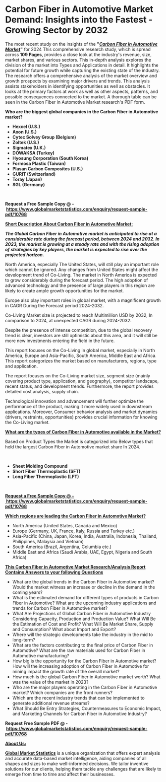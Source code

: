<h1>Carbon Fiber in Automotive Market Demand: Insights into the Fastest - Growing Sector by 2032</h1>
<p>The most recent study on the insights of the <strong>"</strong><a href="https://www.globalmarketstatistics.com/market-reports/carbon-fiber-in-automotive-market-10768"><strong><em>Carbon Fiber in Automotive Market</em></strong></a><strong>"</strong>&nbsp;for 2024 This comprehensive research study, which is spread across <strong>109 Pages</strong>, provides a close look at the industry's revenue, size, market shares, and various sectors. This in-depth analysis explores the division of the market into Types and Applications in detail. It highlights the potential for future growth while capturing the existing state of the industry. The research offers a comprehensive analysis of the market overview and growth prospects by examining major drivers and trends. This analysis assists stakeholders in identifying opportunities as well as obstacles. It looks at the primary factors at work as well as other aspects, patterns, and possible consequences connected to the market. A thorough table can be seen in the Carbon Fiber in Automotive Market research's PDF form.</p>
<p><strong>Who are the biggest global companies in the Carbon Fiber in Automotive market?<br /></strong></p>
<ul>
<li><strong>Hexcel (U.S.)</strong></li>
<li><strong>Axon (U.S.)</strong></li>
<li><strong>Cytec Solvey Group (Belgium)</strong></li>
<li><strong>Zoltek (U.S.)</strong></li>
<li><strong>Sigmatex (U.K.)</strong></li>
<li><strong>DOWAKSA (Turkey)</strong></li>
<li><strong>Hyosung Corporation (South Korea)</strong></li>
<li><strong>Formosa Plastic (Taiwan)</strong></li>
<li><strong>Plasan Carbon Composites (U.S.)</strong></li>
<li><strong>GURIT (Switzerland)</strong></li>
<li><strong>Toray (Japan)</strong></li>
<li><strong>SGL (Germany)</strong></li>
</ul>
<p>&nbsp;</p>
<p><strong>Request a Free Sample Copy @ -&nbsp;</strong><a href="https://www.globalmarketstatistics.com/enquiry/request-sample-pdf/10768"><strong>https://www.globalmarketstatistics.com/enquiry/request-sample-pdf/10768</strong></a></p>
<p><strong><u>Short Description About Carbon Fiber in Automotive Market:</u></strong></p>
<p><strong><em>The Global Carbon Fiber in Automotive market is anticipated to rise at a considerable rate during the forecast period, between 2024 and 2032. In 2023, the market is growing at a steady rate and with the rising adoption of strategies by key players, the market is expected to rise over the projected horizon.</em></strong></p>
<p>North America, especially The United States, will still play an important role which cannot be ignored. Any changes from United States might affect the development trend of Co-Living. The market in North America is expected to grow considerably during the forecast period. The high adoption of advanced technology and the presence of large players in this region are likely to create ample growth opportunities for the market.</p>
<p>Europe also play important roles in global market, with a magnificent growth in CAGR During the Forecast period 2024-2032.</p>
<p>Co-Living Market size is projected to reach Multimillion USD by 2032, In comparison to 2024, at unexpected CAGR during 2024-2032.</p>
<p>Despite the presence of intense competition, due to the global recovery trend is clear, investors are still optimistic about this area, and it will still be more new investments entering the field in the future.</p>
<p>This report focuses on the Co-Living in global market, especially in North America, Europe and Asia-Pacific, South America, Middle East and Africa. This report categorizes the market based on manufacturers, regions, type and application.</p>
<p>The report focuses on the Co-Living market size, segment size (mainly covering product type, application, and geography), competitor landscape, recent status, and development trends. Furthermore, the report provides detailed cost analysis, supply chain.</p>
<p>Technological innovation and advancement will further optimize the performance of the product, making it more widely used in downstream applications. Moreover, Consumer behavior analysis and market dynamics (drivers, restraints, opportunities) provides crucial information for knowing the Co-Living market.</p>
<p><strong><u>What are the types of Carbon Fiber in Automotive available in the Market?</u></strong></p>
<p>Based on Product Types the Market is categorized into Below types that held the largest Carbon Fiber in Automotive market share In 2024.</p>
<p>&nbsp;</p>
<ul>
<li><strong>Sheet Molding Compound</strong></li>
<li><strong>Short Fiber Thermoplastic (SFT)</strong></li>
<li><strong>Long Fiber Thermoplastic (LFT)</strong></li>
</ul>
<p>&nbsp;</p>
<p><strong><u>Request a Free Sample Copy @ -&nbsp;</u></strong><a href="https://www.globalmarketstatistics.com/enquiry/request-sample-pdf/10768"><strong>https://www.globalmarketstatistics.com/enquiry/request-sample-pdf/10768</strong></a></p>
<p><strong><u>Which regions are leading the Carbon Fiber in Automotive Market?</u></strong></p>
<ul>
<li>North America (United States, Canada and Mexico)</li>
<li>Europe (Germany, UK, France, Italy, Russia and Turkey etc.)</li>
<li>Asia-Pacific (China, Japan, Korea, India, Australia, Indonesia, Thailand, Philippines, Malaysia and Vietnam)</li>
<li>South America (Brazil, Argentina, Columbia etc.)</li>
<li>Middle East and Africa (Saudi Arabia, UAE, Egypt, Nigeria and South Africa)</li>
</ul>
<p><strong><u>This Carbon Fiber in Automotive Market Research/Analysis Report Contains Answers to your following Questions</u></strong></p>
<ul>
<li>What are the global trends in the Carbon Fiber in Automotive market? Would the market witness an increase or decline in the demand in the coming years?</li>
<li>What is the estimated demand for different types of products in Carbon Fiber in Automotive? What are the upcoming industry applications and trends for Carbon Fiber in Automotive market?</li>
<li>What Are Projections of Global Carbon Fiber in Automotive Industry Considering Capacity, Production and Production Value? What Will Be the Estimation of Cost and Profit? What Will Be Market Share, Supply and Consumption? What about Import and Export?</li>
<li>Where will the strategic developments take the industry in the mid to long-term?</li>
<li>What are the factors contributing to the final price of Carbon Fiber in Automotive? What are the raw materials used for Carbon Fiber in Automotive manufacturing?</li>
<li>How big is the opportunity for the Carbon Fiber in Automotive market? How will the increasing adoption of Carbon Fiber in Automotive for mining impact the growth rate of the overall market?</li>
<li>How much is the global Carbon Fiber in Automotive market worth? What was the value of the market In 2023?</li>
<li>Who are the major players operating in the Carbon Fiber in Automotive market? Which companies are the front runners?</li>
<li>Which are the recent industry trends that can be implemented to generate additional revenue streams?</li>
<li>What Should Be Entry Strategies, Countermeasures to Economic Impact, and Marketing Channels for Carbon Fiber in Automotive Industry?</li>
</ul>
<p><strong>Request Free Sample PDF @ -&nbsp;</strong><a href="https://www.globalmarketstatistics.com/enquiry/request-sample-pdf/10768"><strong>https://www.globalmarketstatistics.com/enquiry/request-sample-pdf/10768</strong></a></p>
<p><strong><u>About Us:</u></strong></p>
<p><a href="https://www.globalmarketstatistics.com/enquiry/request-sample-pdf/10768"><strong>Global Market Statistics</strong></a>&nbsp;is a unique organization that offers expert analysis and accurate data-based market intelligence, aiding companies of all shapes and sizes to make well-informed decisions. We tailor inventive solutions for our clients, helping them tackle any challenges that are likely to emerge from time to time and affect their businesses.</p>